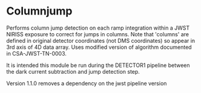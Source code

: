 # Columnjump

Performs column jump detection on each ramp integration within a JWST NIRISS exposure to correct for jumps in columns. Note that 'columns' are defined in 
original detector coordinates (not DMS coordinates) so appear in 3rd 
axis of 4D data array. Uses modified version of algorithm documented in CSA-JWST-TN-0003.

It is intended this module be run during the DETECTOR1 pipeline between the dark current subtraction and jump detection step.

Version 1.1.0 removes a dependency on the jwst pipeline version 
